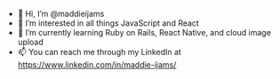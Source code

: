 - 👋 Hi, I’m @maddieijams
- 👀 I’m interested in all things JavaScript and React
- 🌱 I’m currently learning Ruby on Rails, React Native, and cloud image upload
- 📫 You can reach me through my LinkedIn at https://www.linkedin.com/in/maddie-ijams/

<!---
maddieijams/maddieijams is a ✨ special ✨ repository because its `README.md` (this file) appears on your GitHub profile.
You can click the Preview link to take a look at your changes.
--->
